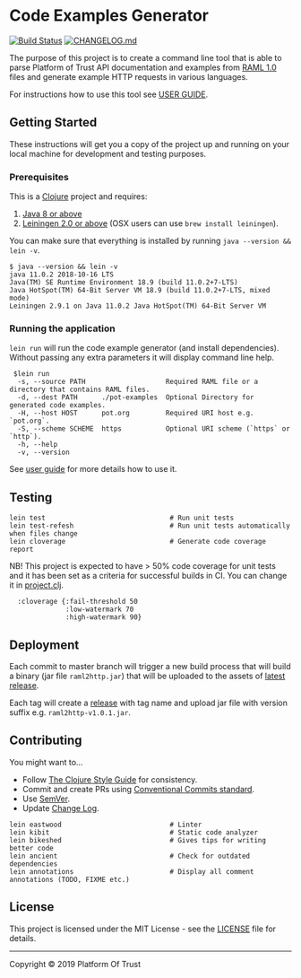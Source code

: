 # Code Examples Generator

[![Build Status](https://travis-ci.org/PlatformOfTrust/code-examples-generator.svg?branch=master)](https://travis-ci.org/PlatformOfTrust/code-examples-generator)
[![CHANGELOG.md](https://img.shields.io/badge/-changelog-blue.svg)](CHANGELOG.md)

The purpose of this project is to create a command line tool that is able to 
parse Platform of Trust API documentation and examples from [RAML 1.0](RAML-spec) 
files and generate example HTTP requests in various languages.

For instructions how to use this tool see [USER GUIDE][guide].

## Getting Started

These instructions will get you a copy of the project up and running on your 
local machine for development and testing purposes.

### Prerequisites

This is a [Clojure][clj] project and requires:

1. [Java 8 or above][jdk]
2. [Leiningen 2.0 or above][lein] (OSX users can use `brew install leiningen`).

You can make sure that everything is installed by running `java --version && lein -v`.

```
$ java --version && lein -v
java 11.0.2 2018-10-16 LTS
Java(TM) SE Runtime Environment 18.9 (build 11.0.2+7-LTS)
Java HotSpot(TM) 64-Bit Server VM 18.9 (build 11.0.2+7-LTS, mixed mode)
Leiningen 2.9.1 on Java 11.0.2 Java HotSpot(TM) 64-Bit Server VM
```

### Running the application

`lein run` will run the code example generator (and install dependencies). Without 
passing any extra parameters it will display command line help.

```
 $lein run
  -s, --source PATH                    Required RAML file or a directory that contains RAML files.
  -d, --dest PATH      ./pot-examples  Optional Directory for generated code examples.
  -H, --host HOST      pot.org         Required URI host e.g. `pot.org`.
  -S, --scheme SCHEME  https           Optional URI scheme (`https` or `http`).
  -h, --help
  -v, --version
```

See [user guide][guide] for more details how to use it.

## Testing

```
lein test                               # Run unit tests
lein test-refesh                        # Run unit tests automatically when files change
lein cloverage                          # Generate code coverage report
```

NB! This project is expected to have > 50% code coverage for unit tests and it 
has been set as a criteria for successful builds in CI. You can change it in 
[project.clj](project.clj).

```
  :cloverage {:fail-threshold 50
              :low-watermark 70
              :high-watermark 90}
```

<!-- ### Integration tests -->

<!-- This tool will generate HTTP request examples according to provided (HTTP  -->
<!-- request) templates and API documenation in RAML. Unit tests should be  -->
<!-- sufficient to make sure that generate examples have been created correctly but  -->
<!-- they cannot guarantee that requests will actually work in their respetive  -->
<!-- environments due to errors in either documentation or templates. -->

<!-- Integration tests will take the generated HTTP request examples and run them  -->
<!-- against [Mockbin](mockbin) HTTP endpoints to make sure that requests work in  -->
<!-- their respective environments. -->

<!-- TODO! More details about setup and running. -->

<!-- Passing integration tests is a requirement for successful builds in CI! -->

## Deployment

Each commit to master branch will trigger a new build process that will build a 
binary (jar file `raml2http.jar`) that will be uploaded to the assets of 
[latest release][releases-latest]. 

Each tag will create a [release][releases] with tag name and upload jar file 
with version suffix e.g. `raml2http-v1.0.1.jar`.

## Contributing

You might want to...

- Follow [The Clojure Style Guide][bbatsov] for consistency.
- Commit and create PRs using [Conventional Commits standard](cnvc).
- Use [SemVer](semver).
- Update [Change Log](./CHANGELOG.md).

```
lein eastwood                           # Linter
lein kibit                              # Static code analyzer
lein bikeshed                           # Gives tips for writing better code
lein ancient                            # Check for outdated dependencies
lein annotations                        # Display all comment annotations (TODO, FIXME etc.)
```

## License

This project is licensed under the MIT License - see the [LICENSE](./LICENSE) file for details.

--------------------------------------------------------------------------------
Copyright © 2019 Platform Of Trust

[RAML-spec]: https://github.com/raml-org/raml-spec/blob/master/versions/raml-10/raml-10.md
[clj]: https://clojure.org/
[jdk]: http://www.oracle.com/technetwork/java/javase/downloads/index.html
[lein]: https://leiningen.org/
[mockbin]: http://mockbin.org/
[bbatsov]: https://github.com/bbatsov/clojure-style-guide
[semver]: http://semver.org/
[cnvc]: https://www.conventionalcommits.org/
[guide]: ./doc/intro.md
[releases-latest]: https://github.com/PlatformOfTrust/code-examples-generator/releases/tag/latest
[releases]: https://github.com/PlatformOfTrust/code-examples-generator/releases
